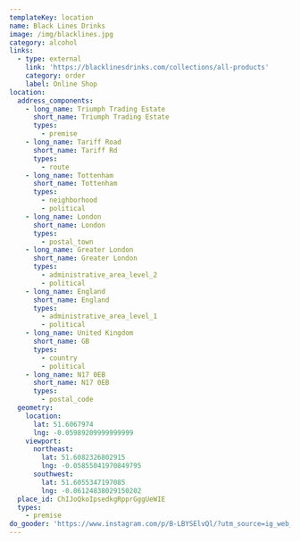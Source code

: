 ```yaml
---
templateKey: location
name: Black Lines Drinks
image: /img/blacklines.jpg
category: alcohol
links:
  - type: external
    link: 'https://blacklinesdrinks.com/collections/all-products'
    category: order
    label: Online Shop
location:
  address_components:
    - long_name: Triumph Trading Estate
      short_name: Triumph Trading Estate
      types:
        - premise
    - long_name: Tariff Road
      short_name: Tariff Rd
      types:
        - route
    - long_name: Tottenham
      short_name: Tottenham
      types:
        - neighborhood
        - political
    - long_name: London
      short_name: London
      types:
        - postal_town
    - long_name: Greater London
      short_name: Greater London
      types:
        - administrative_area_level_2
        - political
    - long_name: England
      short_name: England
      types:
        - administrative_area_level_1
        - political
    - long_name: United Kingdom
      short_name: GB
      types:
        - country
        - political
    - long_name: N17 0EB
      short_name: N17 0EB
      types:
        - postal_code
  geometry:
    location:
      lat: 51.6067974
      lng: -0.05989209999999999
    viewport:
      northeast:
        lat: 51.6082326802915
        lng: -0.05855041970849795
      southwest:
        lat: 51.6055347197085
        lng: -0.06124838029150202
  place_id: ChIJoQkoIpsedkgRpprGggUeWIE
  types:
    - premise
do_gooder: 'https://www.instagram.com/p/B-LBYSElvQl/?utm_source=ig_web_copy_link'
---
```

